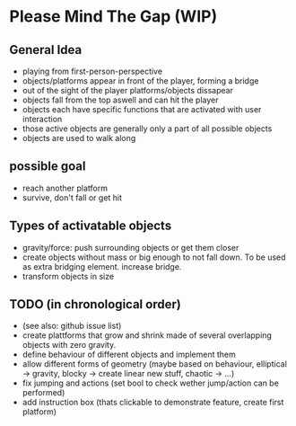 # Please Mind The Gap (WIP)

## General Idea
- playing from first-person-perspective
- objects/platforms appear in front of the player, forming a bridge
- out of the sight of the player platforms/objects dissapear
- objects fall from the top aswell and can hit the player
- objects each have specific functions that are activated with user interaction
- those active objects are generally only a part of all possible objects
- objects are used to walk along


## possible goal
- reach another platform
- survive, don't fall or get hit

## Types of activatable objects

- gravity/force: push surrounding objects or get them closer
- create objects without mass or big enough to not fall down. To be used as extra
bridging element. increase bridge.
- transform objects in size


## TODO (in chronological order)
- (see also: github issue list)
- create plattforms that grow and shrink made of several overlapping objects
  with zero gravity.
- define behaviour of different objects and implement them
- allow different forms of geometry (maybe based on behaviour, elliptical -> gravity,
  blocky -> create linear new stuff, chaotic -> ...)
- fix jumping and actions (set bool to check wether jump/action can be performed)
- add instruction box (thats clickable to demonstrate feature, create first platform)
